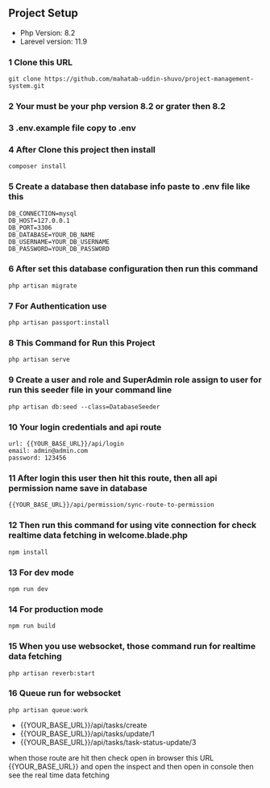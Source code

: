 ## Project Setup
 - Php Version: 8.2
 - Larevel version: 11.9 

### 1 Clone this URL
    git clone https://github.com/mahatab-uddin-shuvo/project-management-system.git
### 2 Your must be your php version 8.2 or grater then 8.2
### 3 .env.example file copy to .env 
### 4 After Clone this project then install 
    composer install
### 5 Create a database then database info paste to .env file like this 
    DB_CONNECTION=mysql
    DB_HOST=127.0.0.1
    DB_PORT=3306
    DB_DATABASE=YOUR_DB_NAME
    DB_USERNAME=YOUR_DB_USERNAME
    DB_PASSWORD=YOUR_DB_PASSWORD
    
### 6 After set this database configuration then run this command
    php artisan migrate
    
### 7 For Authentication use
    php artisan passport:install

### 8 This Command for Run this Project
    php artisan serve
    
### 9 Create a user and role and SuperAdmin role assign to user for run this seeder file in your command line
    php artisan db:seed --class=DatabaseSeeder 

### 10 Your login credentials and api route
    url: {{YOUR_BASE_URL}}/api/login
    email: admin@admin.com
    password: 123456
    
### 11 After login this user then hit this route, then all api permission name save in database
    {{YOUR_BASE_URL}}/api/permission/sync-route-to-permission 

### 12 Then run this command for using vite connection for check realtime data fetching in welcome.blade.php
    npm install
    
### 13 For dev mode 
    npm run dev
    
### 14 For production mode 
    npm run build
    
### 15 When you use websocket, those command run for realtime data fetching     
    php artisan reverb:start
    
### 16 Queue run for websocket
    php artisan queue:work

 - {{YOUR_BASE_URL}}/api/tasks/create
 - {{YOUR_BASE_URL}}/api/tasks/update/1
 - {{YOUR_BASE_URL}}/api/tasks/task-status-update/3

when those route are hit then check open in browser this URL {{YOUR_BASE_URL}} and open the inspect and then open in console then see the real time data fetching



    

    




